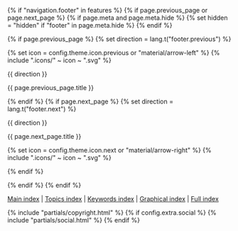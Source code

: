 {% if "navigation.footer" in features %} {% if page.previous_page or
page.next_page %} {% if page.meta and page.meta.hide %} {% set hidden =
"hidden" if "footer" in page.meta.hide %} {% endif %}

{% if page.previous_page %} {% set direction = lang.t("footer.previous")
%} <a href="%7B%7B-page.previous_page.url-%7C-url-%7D%7D"
class="md-footer__link md-footer__link--prev"
aria-label="{{ direction }}: {{ page.previous_page.title | e }}"></a>

<div class="md-footer__button md-icon">

{% set icon = config.theme.icon.previous or "material/arrow-left" %} {%
include ".icons/" ~ icon ~ ".svg" %}

</div>

<div class="md-footer__title">

<span class="md-footer__direction"> {{ direction }} </span>

<div class="md-ellipsis">

{{ page.previous_page.title }}

</div>

</div>

{% endif %} {% if page.next_page %} {% set direction =
lang.t("footer.next") %}
<a href="%7B%7B-page.next_page.url-%7C-url-%7D%7D"
class="md-footer__link md-footer__link--next"
aria-label="{{ direction }}: {{ page.next_page.title | e }}"></a>

<div class="md-footer__title">

<span class="md-footer__direction"> {{ direction }} </span>

<div class="md-ellipsis">

{{ page.next_page.title }}

</div>

</div>

<div class="md-footer__button md-icon">

{% set icon = config.theme.icon.next or "material/arrow-right" %} {%
include ".icons/" ~ icon ~ ".svg" %}

</div>

{% endif %}

{% endif %} {% endif %}

<div class="md-footer-meta md-typeset">

[Main index](./index.md) \| [Topics index](./topics.md) \| [Keywords
index](./keywords.md) \| [Graphical index](./graphical_index.md) \|
[Full index](./full_index.md)

<div class="md-footer-meta__inner md-grid">

{% include "partials/copyright.html" %} {% if config.extra.social %} {%
include "partials/social.html" %} {% endif %}

</div>

</div>
